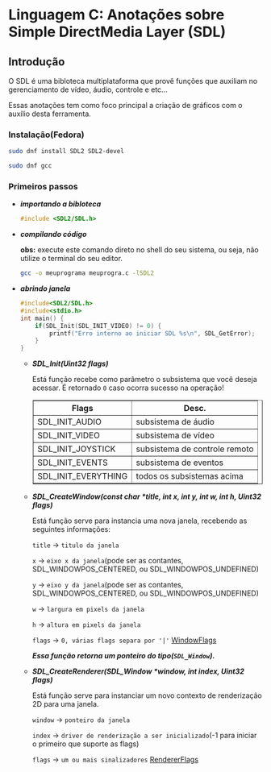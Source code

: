 # Linguagem C: Anotações sobre Simple DirectMedia Layer (SDL)

## Introdução

O SDL é uma bibloteca multiplataforma que provê funções que auxiliam no gerenciamento de vídeo, áudio, controle e etc...

Essas anotações tem como foco principal a criação de gráficos com o auxílio desta ferramenta.

### Instalação(Fedora)

```bash
sudo dnf install SDL2 SDL2-devel
```

```bash
sudo dnf gcc
```

### Primeiros passos

-   **_importando a bibloteca_**

    ```c
    #include <SDL2/SDL.h>
    ```

-   **_compilando código_**

    **obs:** execute este comando direto no shell do seu sistema, ou seja, não utilize o terminal do seu editor.

    ```bash
    gcc -o meuprograma meuprogra.c -lSDL2
    ```

-   **_abrindo janela_**

    ```c
    #include<SDL2/SDL.h>
    #include<stdio.h>
    int main() {
        if(SDL_Init(SDL_INIT_VIDEO) != 0) {
            printf("Erro interno ao iniciar SDL %s\n", SDL_GetError);
        }
    }

    ```

    -   **_SDL_Init(Uint32 flags)_**

        Está função recebe como parâmetro o subsistema que você deseja acessar. É retornado `0` caso ocorra sucesso na operação!

        <table border="1">
        <tr>
        <th>Flags</th>
        <th>Desc.</th>
        </tr>

        <tr>
        <td>SDL_INIT_AUDIO</td>
        <td>subsistema de áudio</td>
        </tr>
        <tr>
        <td>SDL_INIT_VIDEO</td>
        <td>subsistema de vídeo</td>
        </tr>
        <tr>
        <td>SDL_INIT_JOYSTICK</td>
        <td>subsistema de controle remoto</td>
        </tr>
        <tr>
        <td>SDL_INIT_EVENTS</td>
        <td>subsistema de eventos</td>
        </tr>
        <tr>
        <td>SDL_INIT_EVERYTHING</td>
        <td>todos os subsistemas acima</td>
        </tr>
        </table>

    -   **_SDL_CreateWindow(const char \*title, int x, int y, int w, int h, Uint32 flags)_**

        Está função serve para instancia uma nova janela, recebendo as seguintes informações:

        `title` -> `titulo da janela`

        `x` -> `eixo x da janela`(pode ser as contantes, SDL_WINDOWPOS_CENTERED, ou SDL_WINDOWPOS_UNDEFINED)

        `y` -> `eixo y da janela`(pode ser as contantes, SDL_WINDOWPOS_CENTERED, ou SDL_WINDOWPOS_UNDEFINED)

        `w` -> `largura em pixels da janela`

        `h` -> `altura em pixels da janela`

        `flags` -> `0, várias flags separa por '|'` <a href="https://wiki.libsdl.org/SDL2/SDL_WindowFlags">WindowFlags</a>

        **_Essa função retorna um ponteiro do tipo(`SDL_Window`)._**

    -   **_SDL_CreateRenderer(SDL_Window \*window, int index, Uint32 flags)_**

        Está função serve para instanciar um novo contexto de renderização 2D para uma janela.

        `window` -> `ponteiro da janela`

        `index` -> `driver de renderização a ser inicializado`(-1 para iniciar o primeiro que suporte as flags)

        `flags` -> `um ou mais sinalizadores` <a href="https://wiki.libsdl.org/SDL2/SDL_RendererFlags">RendererFlags</a>
